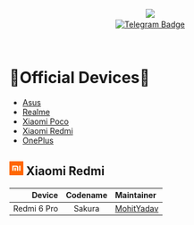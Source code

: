 <p align="center">
  <img src="https://github.com/Project-Altho/Offical_devices/releases/download/0.0.1/IMG_20220720_171735_074.jpg">
  <br/>
  <a href="https://telegram.me/projectaltho">
    <img src="https://img.shields.io/badge/-Projectaltho-blue?style=flat&logo=Telegram&logoColor=white" alt="Telegram Badge" height="30"/>
    <a/>
    
<p/>
<br/>
 
# :iphone:Official Devices:iphone:
- [Asus](#-asus)
- [Realme](#-realme)
- [Xiaomi Poco](#-xiaomi-poco)
- [Xiaomi Redmi](#-xiaomi-redmi)
- [OnePlus](#-OnePlus)


## <img src="logos/redmi_mi.svg" height="25"> Xiaomi Redmi
 Device		|	Codename	|	 Maintainer 
 --------------:|:---------------------:|:-----------------
 Redmi 6 Pro	|	Sakura		|	[MohitYadav](https://telegram.me/YadavMohit19)

